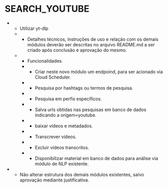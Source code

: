 # SEARCH_YOUTUBE

* - Utilizar yt-dlp
  * - Detalhes técnicos, instruções de uso e relação com os demais módulos deverão ser descritas no arquivo README.md a ser criado após conclusão e aprovação do mesmo.
  * - Funcionalidades.
    * - Criar neste novo módulo um endpoind, para ser acionado via Cloud Scheduler.
    * - Pesquisa por hashtags ou termos de pesquisa.
    * - Pesquisa em perfis específicos. 
    * - Salva urls obtidas nas pesquisas em banco de dados indicando a origem=youtube.
    * - baixar vídeos e metadados.
    * - Transcrever vídeos.
    * - Excluir vídeos transcritos.
    * - Disponibilizar material em banco de dados para análise via módulo de NLP existente.
* - Não alterar estrutura dos demais módulos existentes, salvo aprovação mediante justificativa.
